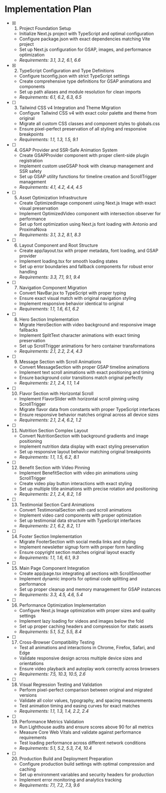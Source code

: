 # Implementation Plan

- [x] 1. Project Foundation Setup

  - Initialize Next.js project with TypeScript and optimal configuration
  - Configure package.json with exact dependencies matching Vite project
  - Set up Next.js configuration for GSAP, images, and performance optimization
  - _Requirements: 3.1, 3.2, 6.1, 6.6_

- [x] 2. TypeScript Configuration and Type Definitions

  - Configure tsconfig.json with strict TypeScript settings
  - Create comprehensive type definitions for GSAP animations and components
  - Set up path aliases and module resolution for clean imports
  - _Requirements: 6.1, 6.2, 6.3, 6.5_

- [ ] 3. Tailwind CSS v4 Integration and Theme Migration

  - Configure Tailwind CSS v4 with exact color palette and theme from original
  - Migrate all custom CSS classes and component styles to globals.css
  - Ensure pixel-perfect preservation of all styling and responsive breakpoints
  - _Requirements: 1.1, 1.3, 1.5, 9.1_

- [ ] 4. GSAP Provider and SSR-Safe Animation System

  - Create GSAPProvider component with proper client-side plugin registration
  - Implement custom useGSAP hook with cleanup management and SSR safety
  - Set up GSAP utility functions for timeline creation and ScrollTrigger management
  - _Requirements: 4.1, 4.2, 4.4, 4.5_

- [ ] 5. Asset Optimization Infrastructure

  - Create OptimizedImage component using Next.js Image with exact visual preservation
  - Implement OptimizedVideo component with intersection observer for performance
  - Set up font optimization using Next.js font loading with Antonio and ProximaNova
  - _Requirements: 3.1, 3.2, 8.1, 8.3_

- [ ] 6. Layout Component and Root Structure

  - Create app/layout.tsx with proper metadata, font loading, and GSAP provider
  - Implement loading.tsx for smooth loading states
  - Set up error boundaries and fallback components for robust error handling
  - _Requirements: 3.3, 7.1, 9.1, 9.4_

- [ ] 7. Navigation Component Migration

  - Convert NavBar.jsx to TypeScript with proper typing
  - Ensure exact visual match with original navigation styling
  - Implement responsive behavior identical to original
  - _Requirements: 1.1, 1.6, 6.1, 6.2_

- [ ] 8. Hero Section Implementation

  - Migrate HeroSection with video background and responsive image fallbacks
  - Implement SplitText character animations with exact timing preservation
  - Set up ScrollTrigger animations for hero container transformations
  - _Requirements: 2.1, 2.2, 2.4, 4.3_

- [ ] 9. Message Section with Scroll Animations

  - Convert MessageSection with proper GSAP timeline animations
  - Implement text scroll animations with exact positioning and timing
  - Ensure background color transitions match original perfectly
  - _Requirements: 2.1, 2.4, 1.1, 1.4_

- [ ] 10. Flavor Section with Horizontal Scroll

  - Implement FlavorSlider with horizontal scroll pinning using ScrollTrigger
  - Migrate flavor data from constants with proper TypeScript interfaces
  - Ensure responsive behavior matches original across all device sizes
  - _Requirements: 2.1, 2.4, 6.2, 1.2_

- [ ] 11. Nutrition Section Complex Layout

  - Convert NutritionSection with background gradients and image positioning
  - Implement nutrition data display with exact styling preservation
  - Set up responsive layout behavior matching original breakpoints
  - _Requirements: 1.1, 1.5, 6.2, 8.1_

- [ ] 12. Benefit Section with Video Pinning

  - Implement BenefitSection with video pin animations using ScrollTrigger
  - Create video play button interactions with exact styling
  - Set up multiple title animations with precise rotation and positioning
  - _Requirements: 2.1, 2.4, 8.2, 1.6_

- [ ] 13. Testimonial Section Card Animations

  - Convert TestimonialSection with card scroll animations
  - Implement video card components with proper optimization
  - Set up testimonial data structure with TypeScript interfaces
  - _Requirements: 2.1, 6.2, 8.2, 1.1_

- [ ] 14. Footer Section Implementation

  - Migrate FooterSection with social media links and styling
  - Implement newsletter signup form with proper form handling
  - Ensure copyright section matches original layout exactly
  - _Requirements: 1.1, 1.6, 6.1, 9.3_

- [ ] 15. Main Page Component Integration

  - Create app/page.tsx integrating all sections with ScrollSmoother
  - Implement dynamic imports for optimal code splitting and performance
  - Set up proper cleanup and memory management for GSAP instances
  - _Requirements: 3.3, 4.5, 4.6, 5.4_

- [ ] 16. Performance Optimization Implementation

  - Configure Next.js Image optimization with proper sizes and quality settings
  - Implement lazy loading for videos and images below the fold
  - Set up proper caching headers and compression for static assets
  - _Requirements: 5.1, 5.2, 5.5, 8.4_

- [ ] 17. Cross-Browser Compatibility Testing

  - Test all animations and interactions in Chrome, Firefox, Safari, and Edge
  - Validate responsive design across multiple device sizes and orientations
  - Ensure video playback and autoplay work correctly across browsers
  - _Requirements: 7.5, 10.3, 10.5, 2.6_

- [ ] 18. Visual Regression Testing and Validation

  - Perform pixel-perfect comparison between original and migrated versions
  - Validate all color values, typography, and spacing measurements
  - Test animation timing and easing curves for exact matches
  - _Requirements: 1.1, 1.3, 1.4, 2.2, 2.4_

- [ ] 19. Performance Metrics Validation

  - Run Lighthouse audits and ensure scores above 90 for all metrics
  - Measure Core Web Vitals and validate against performance requirements
  - Test loading performance across different network conditions
  - _Requirements: 5.1, 5.2, 5.3, 7.4, 10.4_

- [ ] 20. Production Build and Deployment Preparation
  - Configure production build settings with optimal compression and caching
  - Set up environment variables and security headers for production
  - Implement error monitoring and analytics tracking
  - _Requirements: 7.1, 7.2, 7.3, 9.6_
